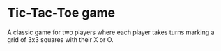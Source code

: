 # Tic-Tac-Toe game
 A classic game for two players where each player takes turns marking a grid of 3x3 squares with their X or O.
